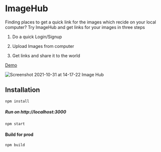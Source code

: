 # ImageHub

Finding places to get a quick link for the images which recide on your local computer? Try ImageHub and get links for your images in three steps

1. Do a quick Login/Signup

2. Upload Images from computer

3. Get links and share it to the world

[Demo](https://react-image-hub.netlify.app)

![Screenshot 2021-10-31 at 14-17-22 Image Hub](https://user-images.githubusercontent.com/62604902/139575009-83d21502-9383-4f04-bbc3-030374435a18.png)

## Installation

```
npm install
```

##### Run on http://localhost:3000

```
npm start
```

#### Build for prod

```
npm build
```
